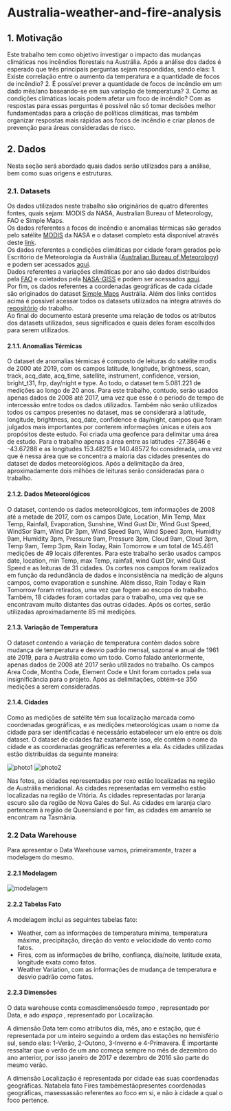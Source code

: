 # Australia-weather-and-fire-analysis

## 1. Motivação

Este trabalho tem como objetivo investigar o impacto das mudanças climáticas nos incêndios florestais na Austrália. Após a análise dos dados é esperado que três principais perguntas sejam respondidas, sendo elas: 1. Existe correlação entre o aumento da temperatura e a quantidade de focos de incêndio? 2. É possível prever a quantidade de focos de incêndio em um dado mês/ano baseando-se em sua variação de temperatura? 3. Como as condições climáticas locais podem afetar um foco de incêndio?
Com as respostas para essas perguntas é possível não só tomar decisões melhor fundamentadas para a criação de políticas climáticas, mas também organizar respostas mais rápidas aos focos de incêndio e criar planos de prevenção para áreas consideradas de risco.

## 2. Dados

Nesta seção será abordado quais dados serão utilizados para a análise, bem como suas origens e estruturas.

### 2.1. Datasets

Os dados utilizados neste trabalho são originários de quatro diferentes fontes, quais sejam: MODIS da NASA, Australian Bureau of Meteorology, FAO e Simple Maps.
</br>
Os dados referentes a focos de incêndio e anomalias térmicas são gerados pelo satélite [MODIS](https://earthdata.nasa.gov/earth-observation-data/near-real-time/firms) da NASA e o dataset completo está disponível através deste [link](https://www.kaggle.com/gabrielbgutierrez/satellite-data-on-australia-fires).
</br>
Os dados referentes a condições climáticas por cidade foram gerados pelo Escritório de Meteorologia da Austrália ([Australian Bureau of Meteorology](http://www.bom.gov.au/climate/data/)) e podem ser acessados [aqui](https://www.kaggle.com/jsphyg/weather-dataset-rattle-package).
</br>
Dados referentes a variações climáticas por ano são dados distribuídos pela [FAO](http://www.fao.org/home/en) e coletados pela [NASA-GISS](https://data.giss.nasa.gov/gistemp/) e podem ser acessados [aqui](https://www.kaggle.com/sevgisarac/temperature-change).
</br>
Por fim, os dados referentes a coordenadas geográficas de cada cidade são originados do dataset [Simple Maps](https://simplemaps.com/data/au-cities) Austrália.
Além dos links contidos acima é possível acessar todos os datasets utilizados na íntegra através do [repositório](https://github.com/GabrielBG0/Australia-weather-and-fire-analysis) do trabalho.
</br>
Ao final do documento estará presente uma relação de todos os atributos dos datasets utilizados, seus significados e quais deles foram escolhidos para serem utilizados.

#### 2.1.1. Anomalias Térmicas

O dataset de anomalias térmicas é composto de leituras do satélite modis de 2000 até 2019, com os campos latitude, longitude, brightness, scan, track, acq_date, acq_time, satellite, instrument, confidence, version, bright_t31, frp, day/night e type. Ao todo, o dataset tem 5.081.221 de medições ao longo de 20 anos.
Para este trabalho, contudo, serão usados apenas dados de 2008 até 2017, uma vez que esse é o período de tempo de intercessão entre todos os dados utilizados. Também não serão utilizados todos os campos presentes no dataset, mas se considerará a latitude, longitude, brightness, acq_date, confidence e day/night, campos que foram julgados mais importantes por conterem informações únicas e úteis aos propósitos deste estudo.
Foi criada uma geofence para delimitar uma área de estudo. Para o trabalho apenas a área entre as latitudes -27.38646 e -43.67288 e as longitudes 153.48215 e 140.48572 foi considerada, uma vez que é nessa área que se concentra a maioria das cidades presentes do dataset de dados meteorológicos. Após a delimitação da área, aproximadamente dois milhões de leituras serão consideradas para o trabalho.

#### 2.1.2. Dados Meteorológicos

O dataset, contendo os dados meteorológicos, tem informações de 2008 até a metade de 2017, com os campos Date, Location, Min Temp, Max Temp, Rainfall, Evaporation, Sunshine, Wind Gust Dir, Wind Gust Speed, WindSor 9am, Wind Dir 3pm, Wind Speed 9am, Wind Speed 3pm, Humidity 9am, Humidity 3pm, Pressure 9am, Pressure 3pm, Cloud 9am, Cloud 3pm, Temp 9am, Temp 3pm, Rain Today, Rain Tomorrow e um total de 145.461 medições de 49 locais diferentes. Para este trabalho serão usados campos date, location, min Temp, max Temp, rainfall, wind Gust Dir, wind Gust Speed e as leituras de 31 cidades.
Os cortes nos campos foram realizados em função da redundância de dados e inconsistência na medição de alguns campos, como evaporation e sunshine. Além disso, Rain Today e Rain Tomorrow foram retirados, uma vez que fogem ao escopo do trabalho.
Também, 18 cidades foram cortadas para o trabalho, uma vez que se encontravam muito distantes das outras cidades. Após os cortes, serão utilizadas aproximadamente 85 mil medições.

#### 2.1.3. Variação de Temperatura

O dataset contendo a variação de temperatura contém dados sobre mudança de temperatura e desvio padrão mensal, sazonal e anual de 1961 até 2019, para a Austrália como um todo. Como falado anteriormente, apenas dados de 2008 até 2017 serão utilizados no trabalho. Os campos Area Code, Months Code, Element Code e Unit foram cortados pela sua insignificância para o projeto. Após as delimitações, obtém-se 350 medições a serem consideradas.

#### 2.1.4. Cidades

Como as medições de satélite têm sua localização marcada como coordenadas geográficas, e as medições meteorológicas usam o nome da cidade para ser identificadas é necessário estabelecer um elo entre os dois dataset. O dataset de cidades faz exatamente isso, ele contém o nome da cidade e as coordenadas geográficas referentes a ela. As cidades utilizadas estão distribuídas da seguinte maneira:

![photo1](https://github.com/GabrielBG0/Australia-Weather-and-Fire-Analysis/blob/main/visual%20resourses/cities%20map.jpeg?raw=true)
![photo2](https://github.com/GabrielBG0/Australia-Weather-and-Fire-Analysis/blob/main/visual%20resourses/cities%20map%202.jpeg?raw=true)

Nas fotos, as cidades representadas por roxo estão localizadas na região de Austrália meridional. As cidades representadas em vermelho estão localizadas na região de Vitória.
As cidades representadas por laranja escuro são da região de Nova Gales do Sul. As cidades em laranja claro pertencem à região de Queensland e por fim, as cidades em amarelo se encontram na Tasmânia.

### 2.2 Data Warehouse

Para apresentar o Data Warehouse vamos, primeiramente, trazer a modelagem do mesmo.

#### 2.2.1 Modelagem

![modelagem](https://github.com/GabrielBG0/Australia-Weather-and-Fire-Analysis/blob/main/visual%20resourses/DW%20Model.png?raw=true)

#### 2.2.2 Tabelas Fato

A modelagem inclui as seguintes tabelas fato:

- Weather, com as informações de temperatura mínima, temperatura máxima, precipitação, direção do vento e velocidade do vento como fatos.
- Fires, com as informações de brilho, confiança, dia/noite, latitude exata, longitude exata como fatos.
- Weather Variation, com as informações de mudança de temperatura e desvio padrão como fatos.

#### 2.2.3 Dimensões

O data warehouse conta comasdimensõesdo _tempo_ , representado por Data, e ado
_espaço_ , representado por Localização.

A dimensão Data tem como atributos dia, mês, ano e estação, que é representada por um
inteiro seguindo a ordem das estações no hemisfério sul, sendo elas: 1-Verão, 2-Outono,
3-Inverno e 4-Primavera. É importante ressaltar que o verão de um ano começa sempre no
mês de dezembro do ano anterior, por isso janeiro de 2017 e dezembro de 2016 são parte
do mesmo verão.

A dimensão Localização é representada por cidade eas suas coordenadas geográficas.
Natabela fato Fires tambémestãopresentes coordenadas geográficas, masessassão
referentes ao foco em si, e não à cidade a qual o foco pertence.
